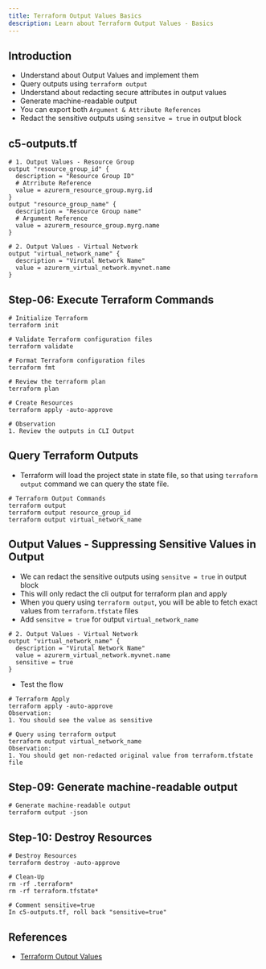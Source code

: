 ```yaml
---
title: Terraform Output Values Basics
description: Learn about Terraform Output Values - Basics
---
```


##  Introduction
- Understand about Output Values and implement them
- Query outputs using `terraform output`
- Understand about redacting secure attributes in output values
- Generate machine-readable output
- You can export both `Argument & Attribute References`
- Redact the sensitive outputs using `sensitve = true` in output block









##  c5-outputs.tf
```t
# 1. Output Values - Resource Group
output "resource_group_id" {
  description = "Resource Group ID"
  # Atrribute Reference
  value = azurerm_resource_group.myrg.id 
}
output "resource_group_name" {
  description = "Resource Group name"
  # Argument Reference
  value = azurerm_resource_group.myrg.name  
}

# 2. Output Values - Virtual Network
output "virtual_network_name" {
  description = "Virutal Network Name"
  value = azurerm_virtual_network.myvnet.name 
}
```

## Step-06: Execute Terraform Commands
```t
# Initialize Terraform
terraform init

# Validate Terraform configuration files
terraform validate

# Format Terraform configuration files
terraform fmt

# Review the terraform plan
terraform plan 

# Create Resources
terraform apply -auto-approve

# Observation
1. Review the outputs in CLI Output
```

##  Query Terraform Outputs
- Terraform will load the project state in state file, so that using `terraform output` command we can query the state file. 
```t
# Terraform Output Commands
terraform output
terraform output resource_group_id
terraform output virtual_network_name
```


##  Output Values - Suppressing Sensitive Values in Output
- We can redact the sensitive outputs using `sensitve = true` in output block
- This will only redact the cli output for terraform plan and apply
- When you query using `terraform output`, you will be able to fetch exact values from `terraform.tfstate` files
- Add `sensitve = true` for output `virtual_network_name`
```t
# 2. Output Values - Virtual Network
output "virtual_network_name" {
  description = "Virutal Network Name"
  value = azurerm_virtual_network.myvnet.name 
  sensitive = true
}
```
- Test the flow
```t
# Terraform Apply
terraform apply -auto-approve
Observation: 
1. You should see the value as sensitive

# Query using terraform output
terraform output virtual_network_name
Observation: 
1. You should get non-redacted original value from terraform.tfstate file
```

## Step-09: Generate machine-readable output
```t
# Generate machine-readable output
terraform output -json
```

## Step-10: Destroy Resources
```t
# Destroy Resources
terraform destroy -auto-approve

# Clean-Up
rm -rf .terraform*
rm -rf terraform.tfstate*

# Comment sensitive=true
In c5-outputs.tf, roll back "sensitive=true"
```


## References
- [Terraform Output Values](https://www.terraform.io/docs/language/values/outputs.html)